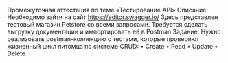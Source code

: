 Промежуточная аттестация по теме «Тестирование API»
Описание:
Необходимо зайти на сайт https://editor.swagger.io/
Здесь представлен тестовый магазин Petstore со всеми запросами.
Требуется сделать выгрузку документации и импортировать её в Postman
Задание:
Нужно реализовать postman-коллекцию с тестами, которые проверяют жизненный цикл питомца
по системе CRUD:
• Create
• Read
• Update
• Delete
